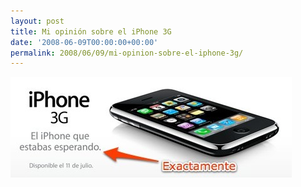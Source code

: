 ```yaml
---
layout: post
title: Mi opinión sobre el iPhone 3G
date: '2008-06-09T00:00:00+00:00'
permalink: 2008/06/09/mi-opinion-sobre-el-iphone-3g/
---
```

<img src="/assets/zz22429ca5.jpg" alt="" title="iPhone 3G" width="450" height="161" class="centro" />
